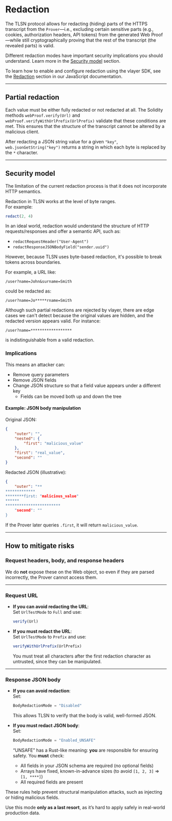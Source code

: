 # Redaction

The TLSN protocol allows for redacting (hiding) parts of the HTTPS transcript from the `Prover`—i.e., excluding certain sensitive parts (e.g., cookies, authorization headers, API tokens) from the generated Web Proof—while still cryptographically proving that the rest of the transcript (the revealed parts) is valid.

Different redaction modes have important security implications you should understand. Learn more in the [Security model](#security-model) section.

To learn how to enable and configure redaction using the vlayer SDK, see the [Redaction](../../javascript/web-proofs.md#redaction) section in our JavaScript documentation.

---

## Partial redaction

Each value must be either fully redacted or not redacted at all. The Solidity methods `webProof.verify(Url)` and `webProof.verifyWithUrlPrefix(UrlPrefix)` validate that these conditions are met. This ensures that the structure of the transcript cannot be altered by a malicious client.

After redacting a JSON string value for a given `"key"`, `web.jsonGetString("key")` returns a string in which each byte is replaced by the `*` character.

---

## Security model

The limitation of the current redaction process is that it does not incorporate HTTP semantics.

Redaction in TLSN works at the level of byte ranges.  
For example:

```js
redact(2, 4)
```

In an ideal world, redaction would understand the structure of HTTP requests/responses and offer a semantic API, such as:

- `redactRequestHeader("User-Agent")`
- `redactResponseJSONBodyField("sender.uuid")`

However, because TLSN uses byte-based redaction, it's possible to break tokens across boundaries.

For example, a URL like:

```
/user?name=John&surname=Smith
```

could be redacted as:

```
/user?name=Jo*****rname=Smith
```

Although such partial redactions are rejected by vlayer, there are edge cases we can't detect because the original values are hidden, and the redacted version appears valid. For instance:

```
/user?name=******************
```

is indistinguishable from a valid redaction.

### Implications

This means an attacker can:

- Remove query parameters
- Remove JSON fields
- Change JSON structure so that a field value appears under a different key
  - Fields can be moved both up and down the tree

#### Example: JSON body manipulation

Original JSON:

```json
{
    "outer": "",
    "nested": {
        "first": "malicious_value"
    },
    "first": "real_value",
    "second": ""
}
```

Redacted JSON (illustrative):

```json
{
    "outer": "** 
************* 
********first: "malicious_value" 
****** 
************************ 
    "second": ""
}
```

If the Prover later queries `.first`, it will return `malicious_value`.

---

## How to mitigate risks

### Request headers, body, and response headers

We do **not** expose these on the Web object, so even if they are parsed incorrectly, the Prover cannot access them.

---

### Request URL

- **If you can avoid redacting the URL**:  
  Set `UrlTestMode` to `Full` and use:

  ```js
  verify(Url)
  ```

- **If you must redact the URL**:  
  Set `UrlTestMode` to `Prefix` and use:

  ```js
  verifyWithUrlPrefix(UrlPrefix)
  ```

  You must treat all characters after the first redaction character as untrusted, since they can be manipulated.

---

### Response JSON body

- **If you can avoid redaction**:  
  Set:

  ```js
  BodyRedactionMode = "Disabled"
  ```

  This allows TLSN to verify that the body is valid, well-formed JSON.

- **If you must redact JSON body**:  
  Set:

  ```js
  BodyRedactionMode = "Enabled_UNSAFE"
  ```

  “UNSAFE” has a Rust-like meaning: **you** are responsible for ensuring safety. You **must** check:

  - All fields in your JSON schema are required (no optional fields)
  - Arrays have fixed, known-in-advance sizes (to avoid `[1, 2, 3]` ⇒ `[1, ****]`)
  - All required fields are present

These rules help prevent structural manipulation attacks, such as injecting or hiding malicious fields.

Use this mode **only as a last resort**, as it’s hard to apply safely in real-world production data.
